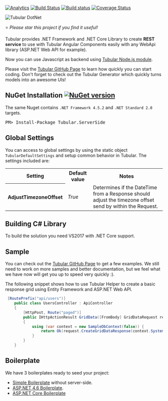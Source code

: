  [![Analytics](https://ga-beacon.appspot.com/UA-8535255-2/unosquare/tubular/)](https://github.com/igrigorik/ga-beacon)
 [![Build Status](https://travis-ci.org/unosquare/tubular-dotnet.svg?branch=master)](https://travis-ci.org/unosquare/tubular-dotnet)
 [![Build status](https://ci.appveyor.com/api/projects/status/ia9hnxea6b64xbhh?svg=true)](https://ci.appveyor.com/project/geoperez/tubular-dotnet)
[![Coverage Status](https://coveralls.io/repos/github/unosquare/tubular-dotnet/badge.svg?branch=master)](https://coveralls.io/github/unosquare/tubular-dotnet?branch=master)

![Tubular DotNet](http://unosquare.github.io/tubular/assets/tubular.png)

:star: *Please star this project if you find it useful!*

Tubular provides .NET Framework and .NET Core Library to create **REST service** to use with Tubular Angular Components easily with any WebApi library (ASP.NET Web API for example).

Now you can use Javascript as backend using [Tubular Node.js module](https://github.com/unosquare/tubular-nodejs).

Please visit the <a href="http://unosquare.github.io/tubular" target="_blank">Tubular GitHub Page</a> to learn how quickly you can start coding. Don't forget to check out the Tubular Generator which quickly turns models into an awesome UIs!

## NuGet Installation [![NuGet version](https://badge.fury.io/nu/tubular.svg)](http://badge.fury.io/nu/tubular)

The same Nuget contains `.NET Framework 4.5.2` and `.NET Standard 2.0` targets.

<pre>
PM> Install-Package Tubular.ServerSide
</pre>

## Global Settings

You can access to global settings by using the static object `TubularDefaultSettings` and setup common behavior in Tubular. The settings included are:

<table>
    <tr><th>Setting</th><th>Default value</th><th>Notes</th></tr>
    <tr><th>AdjustTimezoneOffset</th><td><i>True</i></td><td>Determines if the DateTime from a Response should adjust the timezone offset send by within the Request.</td></tr>
</table>

## Building C# Library

To build the solution you need VS2017 with .NET Core support.

## Sample

You can check out the <a href="http://unosquare.github.io/tubular" target="_blank">Tubular GitHub Page</a> to get a few examples. We still need to work on more samples and better documentation, but we feel what we have now will get you up to speed very quickly :).

The following snippet shows how to use Tubular Helper to create a basic response grid using Entity Framework and ASP.NET Web API.

```csharp
 [RoutePrefix("api/users")]
    public class UsersController : ApiController
    {
        [HttpPost, Route("paged")]
        public IHttpActionResult GridData([FromBody] GridDataRequest request)
        {
            using (var context = new SampleDbContext(false)) {
                return Ok(request.CreateGridDataResponse(context.SystemUsers));
            }
        }
    }
```

## Boilerplate

We have 3 boilerplates ready to seed your project:

* <a href="https://github.com/unosquare/tubular-boilerplate" target="_blank">Simple Boilerplate</a> without server-side. 
* [ASP.NET 4.6 Boilerplate](https://github.com/unosquare/tubular-boilerplate-csharp).
* [ASP.NET Core Boilerplate](https://github.com/unosquare/tubular-aspnet-core-boilerplate)
